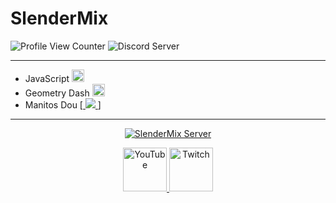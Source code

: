 # SlenderMix 
![Profile View Counter](https://komarev.com/ghpvc/?username=Slender-Mix) ![Discord Server](https://discordapp.com/api/guilds/896047288969986160/widget.png?style=shield)
___
* JavaScript <img src="https://upload.wikimedia.org/wikipedia/commons/thumb/9/99/Unofficial_JavaScript_logo_2.svg/1200px-Unofficial_JavaScript_logo_2.svg.png" width="20px"/>
* Geometry Dash <img src="https://static.wikia.nocookie.net/logopedia/images/6/61/Geometry_Dash_Logo.png/revision/latest/scale-to-width-down/250?cb=20210209192114&path-prefix=es" width="20px"/>
* Manitos Dou [<a href="https://dsc.gg/dou">
  <img src="https://discordapp.com/api/guilds/876339668956893216/widget.png?style=shield" />
<a/>]

___
<div align="center">
  <p>
    <a href="https://discord.gg/eTa6dTpf89">
      <img src="https://discordapp.com/api/guilds/896047288969986160/widget.png?style=banner2" alt="SlenderMix Server"/>
    </a>
  </p>
  <p>
    <a href="https://www.youtube.com/channel/UCexHpXWRC_Y2w2T_fYfcp7w">
      <img src="https://i2.wp.com/logos.edu.mx/wp-content/uploads/2021/01/YouTube-LOGO.png?ssl=1" alt="YouTube" width="70px"/>
    </a>
    <a href="https://www.twitch.tv/slendermixgd">
      <img src="https://logos-marcas.com/wp-content/uploads/2020/11/Twitch-Emblema.png" alt="Twitch" width="70px">
    </a>
</div>


